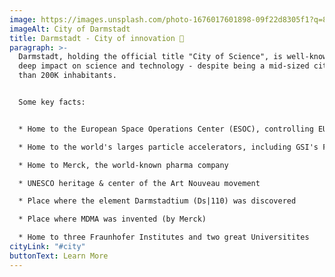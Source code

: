 ```yaml
---
image: https://images.unsplash.com/photo-1676017601898-09f22d8305f1?q=80&w=1740&auto=format&fit=crop&ixlib=rb-4.0.3&ixid=M3wxMjA3fDB8MHxwaG90by1wYWdlfHx8fGVufDB8fHx8fA%3D%3D
imageAlt: City of Darmstadt
title: Darmstadt - City of innovation 🚀
paragraph: >-
  Darmstadt, holding the official title "City of Science", is well-known for its
  deep impact on science and technology - despite being a mid-sized city less
  than 200K inhabitants.


  Some key facts:


  * Home to the European Space Operations Center (ESOC), controlling EU spacecrafts

  * Home to the world's larges particle accelerators, including GSI's FAIR

  * Home to Merck, the world-known pharma company

  * UNESCO heritage & center of the Art Nouveau movement

  * Place where the element Darmstadtium (Ds|110) was discovered

  * Place where MDMA was invented (by Merck)

  * Home to three Fraunhofer Institutes and two great Universitites
cityLink: "#city"
buttonText: Learn More
---
```

